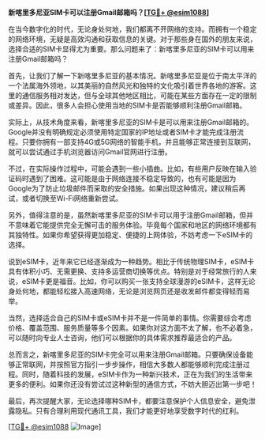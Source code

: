 **新喀里多尼亚SIM卡可以注册Gmail邮箱吗？[[TG💪+ @esim1088](https://t.me/s/esim1088)]**

在当今数字化的时代，无论身处何地，我们都离不开网络的支持。而拥有一个稳定的网络环境，无疑是高效沟通和获取信息的关键。对于那些身在国外的朋友来说，选择合适的SIM卡显得尤为重要。那么问题来了：新喀里多尼亚的SIM卡可以用来注册Gmail邮箱吗？

首先，让我们了解一下新喀里多尼亚的基本情况。新喀里多尼亚是位于南太平洋的一个法属海外领地，以其美丽的自然风光和独特的文化吸引着世界各地的游客。这里的通信服务相对发达，但与全球其他地区相比，可能在某些方面存在一定的限制或差异。因此，很多人会担心使用当地的SIM卡是否能够顺利注册Gmail邮箱。

实际上，从技术角度来看，新喀里多尼亚的SIM卡是可以用来注册Gmail邮箱的。Google并没有明确规定必须使用特定国家的IP地址或者SIM卡才能完成注册流程。只要你拥有一部支持4G或5G网络的智能手机，并且能够正常连接到互联网，就可以尝试通过手机浏览器访问Gmail官网进行注册。

不过，在实际操作过程中，可能会遇到一些小插曲。比如，有些用户反映在输入验证码时遇到了困难。这可能是由于网络连接不稳定导致的，也有可能是因为Google为了防止垃圾邮件而采取的安全措施。如果出现这种情况，建议稍后再试，或者切换至Wi-Fi网络重新尝试。

另外，值得注意的是，虽然新喀里多尼亚的SIM卡可以用于注册Gmail邮箱，但并不意味着它能提供完全无懈可击的服务体验。毕竟每个国家和地区的网络环境都有其独特性。如果你希望获得更加稳定、便捷的上网体验，不妨考虑一下eSIM卡的选择。

说到eSIM卡，近年来它已经逐渐成为一种趋势。相比于传统物理SIM卡，eSIM卡具有体积小巧、无需更换、支持多运营商切换等优点。特别是对于经常旅行的人来说，eSIM卡更是福音。比如，你可以购买一张支持全球漫游的eSIM卡，这样无论身处何地，都能轻松接入高速网络，无论是浏览网页还是收发邮件都变得轻而易举。

当然，选择适合自己的SIM卡或eSIM卡并不是一件简单的事情。你需要综合考虑价格、覆盖范围、服务质量等多个因素。如果你对这方面不太了解，也不必着急，可以随时向专业人士咨询，他们可以根据你的具体需求推荐最适合的产品。

总而言之，新喀里多尼亚的SIM卡完全可以用来注册Gmail邮箱。只要确保设备能够正常联网，并按照官方指引一步步操作，相信大多数人都能够顺利完成注册过程。同时，随着科技的发展，eSIM卡作为一种新兴技术，正在为我们的生活带来更多的便利。如果你还没有尝试过这种新型的通信方式，不妨大胆迈出第一步吧！

最后，再次提醒大家，无论选择哪种SIM卡，都要注意保护个人信息安全，避免泄露隐私。只有合理利用现代通讯工具，我们才能更好地享受数字时代的红利。

[[TG💪+ @esim1088](https://t.me/s/esim1088) ![Image](https://i.postimg.cc/4NQfJmqS/Snipaste-2025-05-13-00-14-12.png)]